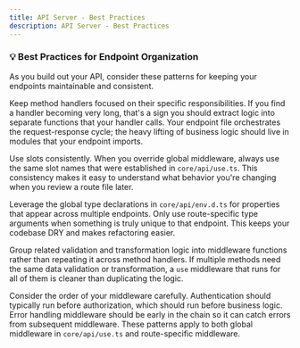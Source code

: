 ```yaml
---
title: API Server - Best Practices
description: API Server - Best Practices
---
```


### 💡 Best Practices for Endpoint Organization

As you build out your API, consider these patterns for keeping your endpoints maintainable and consistent.

Keep method handlers focused on their specific responsibilities.
If you find a handler becoming very long, that's a sign you should extract logic into separate functions
that your handler calls. Your endpoint file orchestrates the request-response cycle;
the heavy lifting of business logic should live in modules that your endpoint imports.

Use slots consistently. When you override global middleware,
always use the same slot names that were established in `core/api/use.ts`.
This consistency makes it easy to understand what behavior you're changing when you review a route file later.

Leverage the global type declarations in `core/api/env.d.ts` for properties that appear across multiple endpoints.
Only use route-specific type arguments when something is truly unique to that endpoint.
This keeps your codebase DRY and makes refactoring easier.

Group related validation and transformation logic into middleware functions
rather than repeating it across method handlers.
If multiple methods need the same data validation or transformation,
a `use` middleware that runs for all of them is cleaner than duplicating the logic.

Consider the order of your middleware carefully.
Authentication should typically run before authorization, which should run before business logic.
Error handling middleware should be early in the chain so it can catch errors from subsequent middleware.
These patterns apply to both global middleware in `core/api/use.ts` and route-specific middleware.

